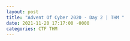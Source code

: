 ```yaml
---
layout: post
title: "Advent Of Cyber 2020 - Day 2 | THM "
date: 2021-11-20 17:17:00 -0000
categories: CTF THM
---
```

